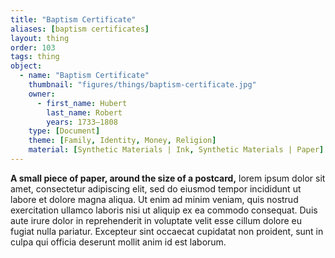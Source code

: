 ```yaml
---
title: "Baptism Certificate"
aliases: [baptism certificates]
layout: thing
order: 103
tags: thing
object:
  - name: "Baptism Certificate"
    thumbnail: "figures/things/baptism-certificate.jpg"
    owner:
      - first_name: Hubert
        last_name: Robert
        years: 1733–1808
    type: [Document]
    theme: [Family, Identity, Money, Religion]
    material: [Synthetic Materials | Ink, Synthetic Materials | Paper]
---
```


**A small piece of paper, around the size of a postcard,** lorem ipsum dolor sit amet, consectetur adipiscing elit, sed do eiusmod tempor incididunt ut labore et dolore magna aliqua. Ut enim ad minim veniam, quis nostrud exercitation ullamco laboris nisi ut aliquip ex ea commodo consequat. Duis aute irure dolor in reprehenderit in voluptate velit esse cillum dolore eu fugiat nulla pariatur. Excepteur sint occaecat cupidatat non proident, sunt in culpa qui officia deserunt mollit anim id est laborum.